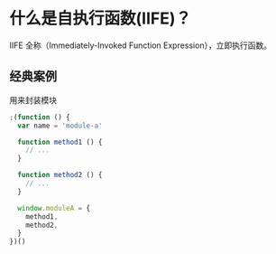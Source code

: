 # 什么是自执行函数(IIFE)？

IIFE 全称（Immediately-Invoked Function Expression），立即执行函数。


## 经典案例

用来封装模块

```js
;(function () {
  var name = 'module-a'

  function method1 () {
    // ...
  }

  function method2 () {
    // ...
  }

  window.moduleA = {
    method1,
    method2,
  }
})()
```